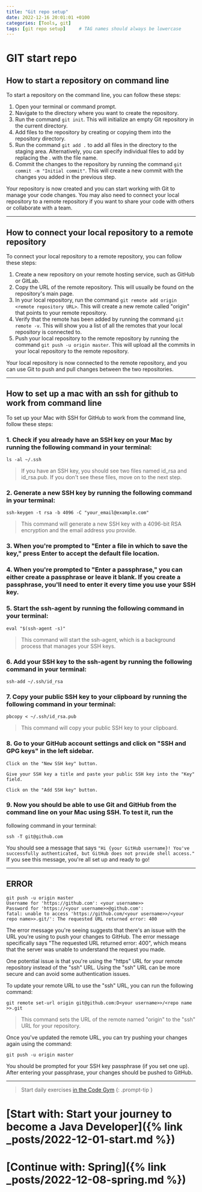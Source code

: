```yaml
---
title: "Git repo setup"
date: 2022-12-16 20:01:01 +0100
categories: [Tools, git]
tags: [git repo setup]     # TAG names should always be lowercase
---
```


# GIT start repo

## How to start a repository on command line

To start a repository on the command line, you can follow these steps:

1. Open your terminal or command prompt.
2. Navigate to the directory where you want to create the repository.
3. Run the command `git init`. This will initialize an empty Git repository in the current directory.
4. Add files to the repository by creating or copying them into the repository directory.
5. Run the command `git add .` to add all files in the directory to the staging area. Alternatively, you can specify
   individual files to add by replacing the . with the file name.
6. Commit the changes to the repository by running the command `git commit -m "Initial commit"`. This will create a new
   commit with the changes you added in the previous step.

Your repository is now created and you can start working with Git to manage your code changes. You may also need to
connect your local repository to a remote repository if you want to share your code with others or collaborate with a
team.

***

## How to connect your local repository to a remote repository

To connect your local repository to a remote repository, you can follow these steps:

1. Create a new repository on your remote hosting service, such as GitHub or GitLab.
2. Copy the URL of the remote repository. This will usually be found on the repository's main page.
3. In your local repository, run the command `git remote add origin <remote repository URL>`. This will create a new
   remote called "origin" that points to your remote repository.
4. Verify that the remote has been added by running the command `git remote -v`. This will show you a list of all the
   remotes that your local repository is connected to.
5. Push your local repository to the remote repository by running the command `git push -u origin master`. This will
   upload all the commits in your local repository to the remote repository.

Your local repository is now connected to the remote repository, and you can use Git to push and pull changes between
the two repositories.

***

## How to set up a mac with an ssh for github to work from command line

To set up your Mac with SSH for GitHub to work from the command line, follow these steps:

### 1. Check if you already have an SSH key on your Mac by running the following command in your terminal:

```
ls -al ~/.ssh
```

> If you have an SSH key, you should see two files named id_rsa and id_rsa.pub. If you don't see these files, move on to
> the next step.

### 2. Generate a new SSH key by running the following command in your terminal:

```
ssh-keygen -t rsa -b 4096 -C "your_email@example.com"
```

> This command will generate a new SSH key with a 4096-bit RSA encryption and the email address you provide.

### 3. When you're prompted to "Enter a file in which to save the key," press Enter to accept the default file location.

### 4. When you're prompted to "Enter a passphrase," you can either create a passphrase or leave it blank. If you create a passphrase, you'll need to enter it every time you use your SSH key.

### 5. Start the ssh-agent by running the following command in your terminal:

```
eval "$(ssh-agent -s)"
```

> This command will start the ssh-agent, which is a background process that manages your SSH keys.

### 6. Add your SSH key to the ssh-agent by running the following command in your terminal:

```
ssh-add ~/.ssh/id_rsa
```

### 7. Copy your public SSH key to your clipboard by running the following command in your terminal:

```
pbcopy < ~/.ssh/id_rsa.pub
```

> This command will copy your public SSH key to your clipboard.

### 8. Go to your GitHub account settings and click on "SSH and GPG keys" in the left sidebar.

   	Click on the "New SSH key" button.

   	Give your SSH key a title and paste your public SSH key into the "Key" field.

   	Click on the "Add SSH key" button.

### 9. Now you should be able to use Git and GitHub from the command line on your Mac using SSH. To test it, run the
   following command in your terminal:

```
ssh -T git@github.com
```

You should see a message that
says  ```"Hi {your GitHub username}! You've successfully authenticated, but GitHub does not provide shell access." ```If
you see this message, you're all set up and ready to go!

***

## ERROR

```
git push -u origin master
Username for 'https://github.com': <your username>>
Password for 'https://<your username>>@github.com':
fatal: unable to access 'https://github.com/<your username>>/<your repo name>>.git/': The requested URL returned error: 400
```

The error message you're seeing suggests that there's an issue with the URL you're using to push your changes to GitHub.
The error message specifically says "The requested URL returned error: 400", which means that the server was unable to
understand the request you made.

One potential issue is that you're using the "https" URL for your remote repository instead of the "ssh" URL. Using
the "ssh" URL can be more secure and can avoid some authentication issues.

To update your remote URL to use the "ssh" URL, you can run the following command:

```
git remote set-url origin git@github.com:D<your username>>/<repo name >>.git
```

> This command sets the URL of the remote named "origin" to the "ssh" URL for your repository.

Once you've updated the remote URL, you can try pushing your changes again using the command:

```
git push -u origin master
```

You should be prompted for your SSH key passphrase (if you set one up). After entering your passphrase, your changes
should be pushed to GitHub.


***
> Start daily exercises [in the Code Gym](https://codegym.cc/)
> {: .prompt-tip }

# [Start with: Start your journey to become a Java Developer]({% link _posts/2022-12-01-start.md %})

# [Continue with: Spring]({% link _posts/2022-12-08-spring.md %})
